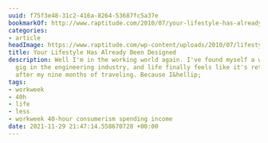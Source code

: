 ```yaml
---
uuid: f75f3e48-31c2-416a-8264-53687fc5a37e
bookmarkOf: http://www.raptitude.com/2010/07/your-lifestyle-has-already-been-designed/
categories:
- article
headImage: https://www.raptitude.com/wp-content/uploads/2010/07/lifestyledesign.jpg
title: Your Lifestyle Has Already Been Designed
description: Well I'm in the working world again. I've found myself a well-paying
  gig in the engineering industry, and life finally feels like it's returning to normal
  after my nine months of traveling. Because I&hellip;
tags:
- workweek
- 40h
- life
- less
- workweek 40-hour consumerism spending income
date: 2021-11-29 21:47:14.558670728 +00:00
---
```


